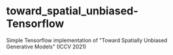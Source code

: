 # toward_spatial_unbiased-Tensorflow
Simple Tensorflow implementation of "Toward Spatially Unbiased Generative Models" (ICCV 2021)
